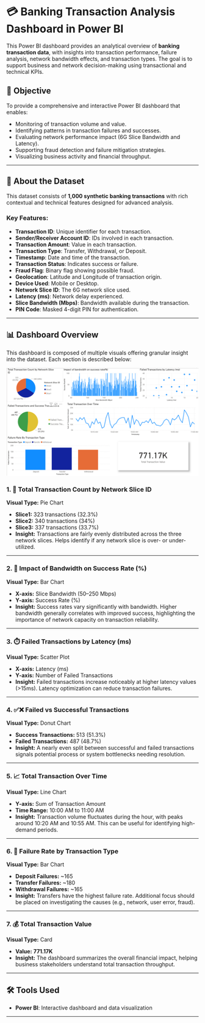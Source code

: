 # 💳 Banking Transaction Analysis Dashboard in Power BI

This Power BI dashboard provides an analytical overview of **banking transaction data**, with insights into transaction performance, failure analysis, network bandwidth effects, and transaction types. The goal is to support business and network decision-making using transactional and technical KPIs.

## 📌 Objective

To provide a comprehensive and interactive Power BI dashboard that enables:
- Monitoring of transaction volume and value.
- Identifying patterns in transaction failures and successes.
- Evaluating network performance impact (6G Slice Bandwidth and Latency).
- Supporting fraud detection and failure mitigation strategies.
- Visualizing business activity and financial throughput.

---

## 📂 About the Dataset

This dataset consists of **1,000 synthetic banking transactions** with rich contextual and technical features designed for advanced analysis.

### Key Features:
- **Transaction ID**: Unique identifier for each transaction.
- **Sender/Receiver Account ID**: IDs involved in each transaction.
- **Transaction Amount**: Value in each transaction.
- **Transaction Type**: Transfer, Withdrawal, or Deposit.
- **Timestamp**: Date and time of the transaction.
- **Transaction Status**: Indicates success or failure.
- **Fraud Flag**: Binary flag showing possible fraud.
- **Geolocation**: Latitude and Longitude of transaction origin.
- **Device Used**: Mobile or Desktop.
- **Network Slice ID**: The 6G network slice used.
- **Latency (ms)**: Network delay experienced.
- **Slice Bandwidth (Mbps)**: Bandwidth available during the transaction.
- **PIN Code**: Masked 4-digit PIN for authentication.

---

## 📊 Dashboard Overview

This dashboard is composed of multiple visuals offering granular insight into the dataset. Each section is described below:

![image alt](https://github.com/Omensah-15/Bank_Transcaction_Insights/blob/6bc863c0e1f92735a44e8a807f3f56c00adab1be/Images/Image-1.png)

### 1. 🧩 Total Transaction Count by Network Slice ID
**Visual Type:** Pie Chart  
- **Slice1:** 323 transactions (32.3%)  
- **Slice2:** 340 transactions (34%)  
- **Slice3:** 337 transactions (33.7%)  
- **Insight:** Transactions are fairly evenly distributed across the three network slices. Helps identify if any network slice is over- or under-utilized.

---

### 2. 📶 Impact of Bandwidth on Success Rate (%)
**Visual Type:** Bar Chart  
- **X-axis:** Slice Bandwidth (50–250 Mbps)  
- **Y-axis:** Success Rate (%)  
- **Insight:** Success rates vary significantly with bandwidth. Higher bandwidth generally correlates with improved success, highlighting the importance of network capacity on transaction reliability.

---

### 3. ⏱️ Failed Transactions by Latency (ms)
**Visual Type:** Scatter Plot  
- **X-axis:** Latency (ms)  
- **Y-axis:** Number of Failed Transactions  
- **Insight:** Failed transactions increase noticeably at higher latency values (>15ms). Latency optimization can reduce transaction failures.

---

### 4. ✅❌ Failed vs Successful Transactions
**Visual Type:** Donut Chart  
- **Success Transactions:** 513 (51.3%)  
- **Failed Transactions:** 487 (48.7%)  
- **Insight:** A nearly even split between successful and failed transactions signals potential process or system bottlenecks needing resolution.

---

### 5. 📈 Total Transaction Over Time
**Visual Type:** Line Chart  
- **Y-axis:** Sum of Transaction Amount  
- **Time Range:** 10:00 AM to 11:00 AM  
- **Insight:** Transaction volume fluctuates during the hour, with peaks around 10:20 AM and 10:55 AM. This can be useful for identifying high-demand periods.

---

### 6. 🔁 Failure Rate by Transaction Type
**Visual Type:** Bar Chart  
- **Deposit Failures:** ~165  
- **Transfer Failures:** ~180  
- **Withdrawal Failures:** ~165  
- **Insight:** Transfers have the highest failure rate. Additional focus should be placed on investigating the causes (e.g., network, user error, fraud).

---

### 7. 💰 Total Transaction Value
**Visual Type:** Card  
- **Value:** **771.17K**  
- **Insight:** The dashboard summarizes the overall financial impact, helping business stakeholders understand total transaction throughput.

---


## 🛠️ Tools Used

- **Power BI**: Interactive dashboard and data visualization

---
